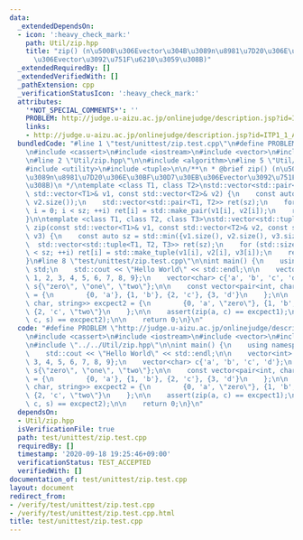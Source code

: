 ```yaml
---
data:
  _extendedDependsOn:
  - icon: ':heavy_check_mark:'
    path: Util/zip.hpp
    title: "zip() (n\u500B\u306Evector\u304B\u3089n\u8981\u7D20\u306E\u30BF\u30D7\u30EB\
      \u306Evector\u3092\u751F\u6210\u3059\u308B)"
  _extendedRequiredBy: []
  _extendedVerifiedWith: []
  _pathExtension: cpp
  _verificationStatusIcon: ':heavy_check_mark:'
  attributes:
    '*NOT_SPECIAL_COMMENTS*': ''
    PROBLEM: http://judge.u-aizu.ac.jp/onlinejudge/description.jsp?id=ITP1_1_A
    links:
    - http://judge.u-aizu.ac.jp/onlinejudge/description.jsp?id=ITP1_1_A
  bundledCode: "#line 1 \"test/unittest/zip.test.cpp\"\n#define PROBLEM \"http://judge.u-aizu.ac.jp/onlinejudge/description.jsp?id=ITP1_1_A\"\
    \n#include <cassert>\n#include <iostream>\n#include <vector>\n#include <string>\n\
    \n#line 2 \"Util/zip.hpp\"\n\n#include <algorithm>\n#line 5 \"Util/zip.hpp\"\n\
    #include <utility>\n#include <tuple>\n\n/**\n * @brief zip() (n\u500B\u306Evector\u304B\
    \u3089n\u8981\u7D20\u306E\u30BF\u30D7\u30EB\u306Evector\u3092\u751F\u6210\u3059\
    \u308B)\n */\ntemplate <class T1, class T2>\nstd::vector<std::pair<T1, T2>> zip(const\
    \ std::vector<T1>& v1, const std::vector<T2>& v2) {\n    const auto sz = std::min(v1.size(),\
    \ v2.size());\n    std::vector<std::pair<T1, T2>> ret(sz);\n    for (std::size_t\
    \ i = 0; i < sz; ++i) ret[i] = std::make_pair(v1[i], v2[i]);\n    return ret;\n\
    }\n\ntemplate <class T1, class T2, class T3>\nstd::vector<std::tuple<T1, T2, T3>>\
    \ zip(const std::vector<T1>& v1, const std::vector<T2>& v2, const std::vector<T3>&\
    \ v3) {\n    const auto sz = std::min({v1.size(), v2.size(), v3.size()});\n  \
    \  std::vector<std::tuple<T1, T2, T3>> ret(sz);\n    for (std::size_t i = 0; i\
    \ < sz; ++i) ret[i] = std::make_tuple(v1[i], v2[i], v3[i]);\n    return ret;\n\
    }\n#line 8 \"test/unittest/zip.test.cpp\"\n\nint main() {\n    using namespace\
    \ std;\n    std::cout << \"Hello World\" << std::endl;\n\n    vector<int> a{0,\
    \ 1, 2, 3, 4, 5, 6, 7, 8, 9};\n    vector<char> c{'a', 'b', 'c', 'd'};\n    vector<string>\
    \ s{\"zero\", \"one\", \"two\"};\n\n    const vector<pair<int, char>> excpect1\
    \ = {\n        {0, 'a'}, {1, 'b'}, {2, 'c'}, {3, 'd'}\n    };\n\n    const vector<tuple<int,\
    \ char, string>> excpect2 = {\n        {0, 'a', \"zero\"}, {1, 'b', \"one\"},\
    \ {2, 'c', \"two\"}\n    };\n\n    assert(zip(a, c) == excpect1);\n    assert(zip(a,\
    \ c, s) == excpect2);\n\n    return 0;\n}\n"
  code: "#define PROBLEM \"http://judge.u-aizu.ac.jp/onlinejudge/description.jsp?id=ITP1_1_A\"\
    \n#include <cassert>\n#include <iostream>\n#include <vector>\n#include <string>\n\
    \n#include \"../../Util/zip.hpp\"\n\nint main() {\n    using namespace std;\n\
    \    std::cout << \"Hello World\" << std::endl;\n\n    vector<int> a{0, 1, 2,\
    \ 3, 4, 5, 6, 7, 8, 9};\n    vector<char> c{'a', 'b', 'c', 'd'};\n    vector<string>\
    \ s{\"zero\", \"one\", \"two\"};\n\n    const vector<pair<int, char>> excpect1\
    \ = {\n        {0, 'a'}, {1, 'b'}, {2, 'c'}, {3, 'd'}\n    };\n\n    const vector<tuple<int,\
    \ char, string>> excpect2 = {\n        {0, 'a', \"zero\"}, {1, 'b', \"one\"},\
    \ {2, 'c', \"two\"}\n    };\n\n    assert(zip(a, c) == excpect1);\n    assert(zip(a,\
    \ c, s) == excpect2);\n\n    return 0;\n}\n"
  dependsOn:
  - Util/zip.hpp
  isVerificationFile: true
  path: test/unittest/zip.test.cpp
  requiredBy: []
  timestamp: '2020-09-18 19:25:46+09:00'
  verificationStatus: TEST_ACCEPTED
  verifiedWith: []
documentation_of: test/unittest/zip.test.cpp
layout: document
redirect_from:
- /verify/test/unittest/zip.test.cpp
- /verify/test/unittest/zip.test.cpp.html
title: test/unittest/zip.test.cpp
---
```


